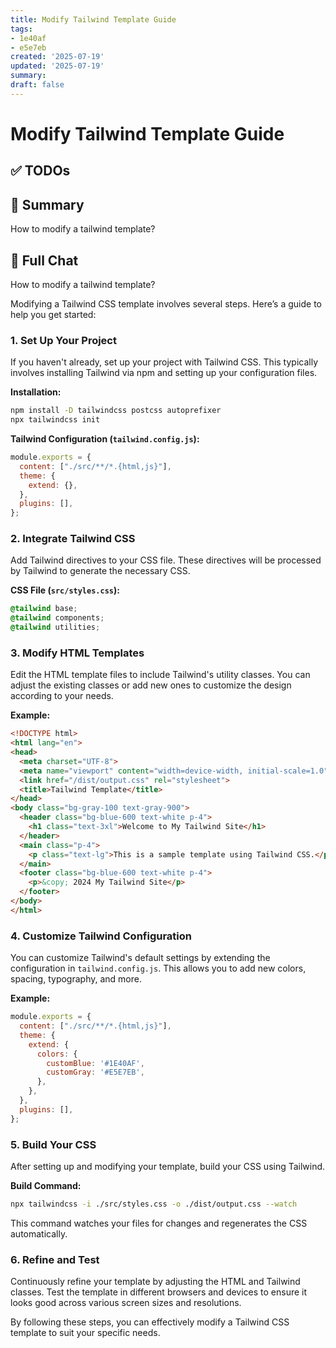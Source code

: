 ```yaml
---
title: Modify Tailwind Template Guide
tags:
- 1e40af
- e5e7eb
created: '2025-07-19'
updated: '2025-07-19'
summary:
draft: false
---
```


# Modify Tailwind Template Guide

## ✅ TODOs


## 📌 Summary
How to modify a tailwind template?

## 🧠 Full Chat


How to modify a tailwind template? 



Modifying a Tailwind CSS template involves several steps. Here’s a guide to help you get started:

### 1. **Set Up Your Project**
If you haven't already, set up your project with Tailwind CSS. This typically involves installing Tailwind via npm and setting up your configuration files.

**Installation:**

```bash
npm install -D tailwindcss postcss autoprefixer
npx tailwindcss init
```

**Tailwind Configuration (`tailwind.config.js`):**

```js
module.exports = {
  content: ["./src/**/*.{html,js}"],
  theme: {
    extend: {},
  },
  plugins: [],
};
```

### 2. **Integrate Tailwind CSS**
Add Tailwind directives to your CSS file. These directives will be processed by Tailwind to generate the necessary CSS.

**CSS File (`src/styles.css`):**

```css
@tailwind base;
@tailwind components;
@tailwind utilities;
```

### 3. **Modify HTML Templates**
Edit the HTML template files to include Tailwind's utility classes. You can adjust the existing classes or add new ones to customize the design according to your needs.

**Example:**

```html
<!DOCTYPE html>
<html lang="en">
<head>
  <meta charset="UTF-8">
  <meta name="viewport" content="width=device-width, initial-scale=1.0">
  <link href="/dist/output.css" rel="stylesheet">
  <title>Tailwind Template</title>
</head>
<body class="bg-gray-100 text-gray-900">
  <header class="bg-blue-600 text-white p-4">
    <h1 class="text-3xl">Welcome to My Tailwind Site</h1>
  </header>
  <main class="p-4">
    <p class="text-lg">This is a sample template using Tailwind CSS.</p>
  </main>
  <footer class="bg-blue-600 text-white p-4">
    <p>&copy; 2024 My Tailwind Site</p>
  </footer>
</body>
</html>
```

### 4. **Customize Tailwind Configuration**
You can customize Tailwind's default settings by extending the configuration in `tailwind.config.js`. This allows you to add new colors, spacing, typography, and more.

**Example:**

```js
module.exports = {
  content: ["./src/**/*.{html,js}"],
  theme: {
    extend: {
      colors: {
        customBlue: '#1E40AF',
        customGray: '#E5E7EB',
      },
    },
  },
  plugins: [],
};
```

### 5. **Build Your CSS**
After setting up and modifying your template, build your CSS using Tailwind.

**Build Command:**

```bash
npx tailwindcss -i ./src/styles.css -o ./dist/output.css --watch
```

This command watches your files for changes and regenerates the CSS automatically.

### 6. **Refine and Test**
Continuously refine your template by adjusting the HTML and Tailwind classes. Test the template in different browsers and devices to ensure it looks good across various screen sizes and resolutions.

By following these steps, you can effectively modify a Tailwind CSS template to suit your specific needs.